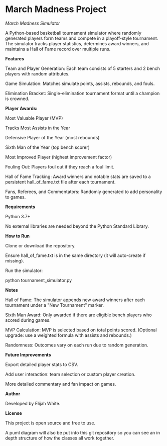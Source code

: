 # March Madness Project
_March Madness Simulator_

A Python-based basketball tournament simulator where randomly generated players form teams and compete in a playoff-style tournament. The simulator tracks player statistics, determines award winners, and maintains a Hall of Fame record over multiple runs.


**Features**

Team and Player Generation: Each team consists of 5 starters and 2 bench players with random attributes.

Game Simulation: Matches simulate points, assists, rebounds, and fouls.

Elimination Bracket: Single-elimination tournament format until a champion is crowned.


**Player Awards:**

Most Valuable Player (MVP)

Tracks Most Assists in the Year

Defensive Player of the Year (most rebounds)

Sixth Man of the Year (top bench scorer)

Most Improved Player (highest improvement factor)

Fouling Out: Players foul out if they reach a foul limit.

Hall of Fame Tracking: Award winners and notable stats are saved to a persistent hall_of_fame.txt file after each tournament.

Fans, Referees, and Commentators: Randomly generated to add personality to games.


**Requirements**

Python 3.7+

No external libraries are needed beyond the Python Standard Library.


**How to Run**

Clone or download the repository.

Ensure hall_of_fame.txt is in the same directory (it will auto-create if missing).

Run the simulator:

python tournament_simulator.py


**Notes**

Hall of Fame: The simulator appends new award winners after each tournament under a "New Tournament" marker.

Sixth Man Award: Only awarded if there are eligible bench players who scored during games.

MVP Calculation: MVP is selected based on total points scored. (Optional upgrade: use a weighted formula with assists and rebounds.)

Randomness: Outcomes vary on each run due to random generation.


**Future Improvements**

Export detailed player stats to CSV.

Add user interaction: team selection or custom player creation.

More detailed commentary and fan impact on games.


**Author**

Developed by Elijah White.

**License**

This project is open source and free to use.

A puml diagram will also be put into this git repository so you can see an in depth structure of how the classes all work together.
